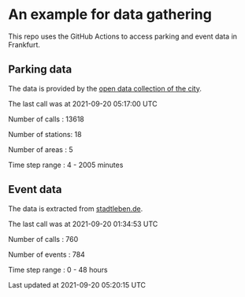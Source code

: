 # An example for data gathering

This repo uses the GitHub Actions to access parking and event data in Frankfurt.

## Parking data
The data is provided by the [open data collection of the city](https://www.offenedaten.frankfurt.de/).

The last call was at 2021-09-20 05:17:00 UTC

Number of calls   : 13618

Number of stations:    18

Number of areas   :     5

Time step range   :     4 -  2005 minutes


## Event data
The data is extracted from [stadtleben.de](https://stadtleben.de/frankfurt/).

The last call was at 2021-09-20 01:34:53 UTC

Number of calls   : 760

Number of events  : 784

Time step range   :   0 -  48 hours


Last updated at 2021-09-20 05:20:15 UTC
